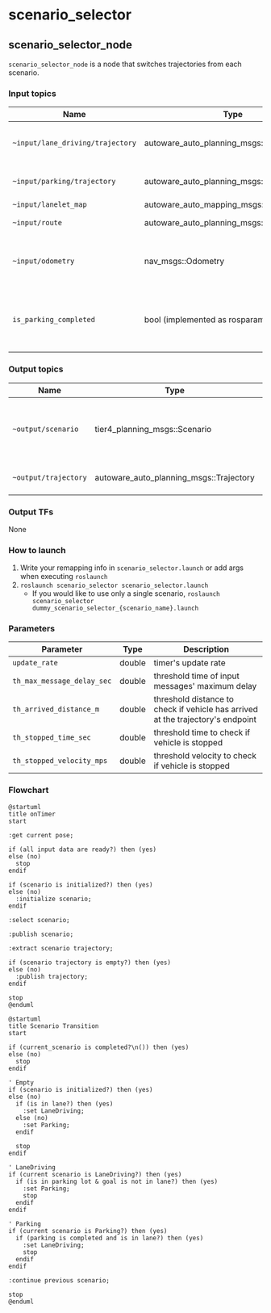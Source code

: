 # scenario_selector

## scenario_selector_node

`scenario_selector_node` is a node that switches trajectories from each scenario.

### Input topics

| Name                             | Type                                     | Description                                           |
| -------------------------------- | ---------------------------------------- | ----------------------------------------------------- |
| `~input/lane_driving/trajectory` | autoware_auto_planning_msgs::Trajectory  | trajectory of LaneDriving scenario                    |
| `~input/parking/trajectory`      | autoware_auto_planning_msgs::Trajectory  | trajectory of Parking scenario                        |
| `~input/lanelet_map`             | autoware_auto_mapping_msgs::HADMapBin    |                                                       |
| `~input/route`                   | autoware_auto_planning_msgs::HADMapRoute | route and goal pose                                   |
| `~input/odometry`                | nav_msgs::Odometry                       | for checking whether vehicle is stopped               |
| `is_parking_completed`           | bool (implemented as rosparam)           | whether all split trajectory of Parking are published |

### Output topics

| Name                 | Type                                    | Description                                    |
| -------------------- | --------------------------------------- | ---------------------------------------------- |
| `~output/scenario`   | tier4_planning_msgs::Scenario        | current scenario and scenarios to be activated |
| `~output/trajectory` | autoware_auto_planning_msgs::Trajectory | trajectory to be followed                      |

### Output TFs

None

### How to launch

1. Write your remapping info in `scenario_selector.launch` or add args when executing `roslaunch`
2. `roslaunch scenario_selector scenario_selector.launch`
   - If you would like to use only a single scenario, `roslaunch scenario_selector dummy_scenario_selector_{scenario_name}.launch`

### Parameters

| Parameter                  | Type   | Description                                                                     |
| -------------------------- | ------ | ------------------------------------------------------------------------------- |
| `update_rate`              | double | timer's update rate                                                             |
| `th_max_message_delay_sec` | double | threshold time of input messages' maximum delay                                 |
| `th_arrived_distance_m`    | double | threshold distance to check if vehicle has arrived at the trajectory's endpoint |
| `th_stopped_time_sec`      | double | threshold time to check if vehicle is stopped                                   |
| `th_stopped_velocity_mps`  | double | threshold velocity to check if vehicle is stopped                               |

### Flowchart

```plantuml
@startuml
title onTimer
start

:get current pose;

if (all input data are ready?) then (yes)
else (no)
  stop
endif

if (scenario is initialized?) then (yes)
else (no)
  :initialize scenario;
endif

:select scenario;

:publish scenario;

:extract scenario trajectory;

if (scenario trajectory is empty?) then (yes)
else (no)
  :publish trajectory;
endif

stop
@enduml
```

```plantuml
@startuml
title Scenario Transition
start

if (current_scenario is completed?\n()) then (yes)
else (no)
  stop
endif

' Empty
if (scenario is initialized?) then (yes)
else (no)
  if (is in lane?) then (yes)
    :set LaneDriving;
  else (no)
    :set Parking;
  endif

  stop
endif

' LaneDriving
if (current scenario is LaneDriving?) then (yes)
  if (is in parking lot & goal is not in lane?) then (yes)
    :set Parking;
    stop
  endif
endif

' Parking
if (current scenario is Parking?) then (yes)
  if (parking is completed and is in lane?) then (yes)
    :set LaneDriving;
    stop
  endif
endif

:continue previous scenario;

stop
@enduml
```
